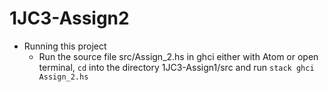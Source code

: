 # 1JC3-Assign2


* Running this project
	- Run the source file src/Assign_2.hs in ghci either with Atom or open terminal, `cd` into the directory 1JC3-Assign1/src and run 
		`stack ghci Assign_2.hs`
